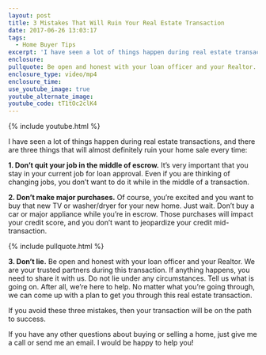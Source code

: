 ```yaml
---
layout: post
title: 3 Mistakes That Will Ruin Your Real Estate Transaction
date: 2017-06-26 13:03:17
tags:
  - Home Buyer Tips
excerpt: 'I have seen a lot of things happen during real estate transactions, and there are three things that will almost definitely ruin your home sale every time:'
enclosure:
pullquote: Be open and honest with your loan officer and your Realtor.
enclosure_type: video/mp4
enclosure_time:
use_youtube_image: true
youtube_alternate_image:
youtube_code: tT1tOc2clK4
---
```



{% include youtube.html %}

I have seen a lot of things happen during real estate transactions, and there are three things that will almost definitely ruin your home sale every time:

**1. Don’t quit your job in the middle of escrow.** It’s very important that you stay in your current job for loan approval. Even if you are thinking of changing jobs, you don’t want to do it while in the middle of a transaction.

**2. Don’t make major purchases.** Of course, you’re excited and you want to buy that new TV or washer/dryer for your new home. Just wait. Don’t buy a car or major appliance while you’re in escrow. Those purchases will impact your credit score, and you don’t want to jeopardize your credit mid-transaction.

{% include pullquote.html %}

**3. Don’t lie.** Be open and honest with your loan officer and your Realtor. We are your trusted partners during this transaction. If anything happens, you need to share it with us. Do not lie under any circumstances. Tell us what is going on. After all, we’re here to help. No matter what you’re going through, we can come up with a plan to get you through this real estate transaction.

If you avoid these three mistakes, then your transaction will be on the path to success.

If you have any other questions about buying or selling a home, just give me a call or send me an email. I would be happy to help you!